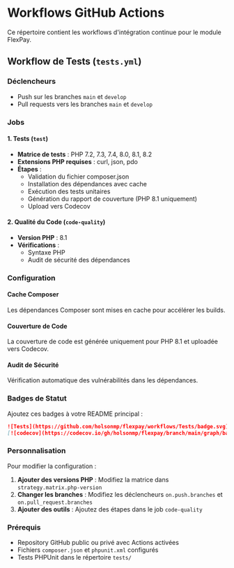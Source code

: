 # Workflows GitHub Actions

Ce répertoire contient les workflows d'intégration continue pour le module FlexPay.

## Workflow de Tests (`tests.yml`)

### Déclencheurs
- Push sur les branches `main` et `develop`
- Pull requests vers les branches `main` et `develop`

### Jobs

#### 1. Tests (`test`)
- **Matrice de tests** : PHP 7.2, 7.3, 7.4, 8.0, 8.1, 8.2
- **Extensions PHP requises** : curl, json, pdo
- **Étapes** :
  - Validation du fichier composer.json
  - Installation des dépendances avec cache
  - Exécution des tests unitaires
  - Génération du rapport de couverture (PHP 8.1 uniquement)
  - Upload vers Codecov

#### 2. Qualité du Code (`code-quality`)
- **Version PHP** : 8.1
- **Vérifications** :
  - Syntaxe PHP
  - Audit de sécurité des dépendances

### Configuration

#### Cache Composer
Les dépendances Composer sont mises en cache pour accélérer les builds.

#### Couverture de Code
La couverture de code est générée uniquement pour PHP 8.1 et uploadée vers Codecov.

#### Audit de Sécurité
Vérification automatique des vulnérabilités dans les dépendances.

### Badges de Statut

Ajoutez ces badges à votre README principal :

```markdown
![Tests](https://github.com/holsonmp/flexpay/workflows/Tests/badge.svg)
[![codecov](https://codecov.io/gh/holsonmp/flexpay/branch/main/graph/badge.svg)](https://codecov.io/gh/holsonmp/flexpay)
```

### Personnalisation

Pour modifier la configuration :

1. **Ajouter des versions PHP** : Modifiez la matrice dans `strategy.matrix.php-version`
2. **Changer les branches** : Modifiez les déclencheurs `on.push.branches` et `on.pull_request.branches`
3. **Ajouter des outils** : Ajoutez des étapes dans le job `code-quality`

### Prérequis

- Repository GitHub public ou privé avec Actions activées
- Fichiers `composer.json` et `phpunit.xml` configurés
- Tests PHPUnit dans le répertoire `tests/`